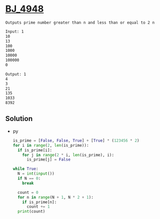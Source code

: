 # [BJ_4948](https://acmicpc.net/problem/4948)

```en
Outputs prime number greater than n and less than or equal to 2 n
```

```txt
Input: 1
10
13
100
1000
10000
100000
0

Output: 1
4
3
21
135
1033
8392
```

## Solution

* py

  ```py
  is_prime = [False, False, True] + [True] * (123456 * 2)
  for i in range(2, len(is_prime)):
    if is_prime[i]:
      for j in range(2 * i, len(is_prime), i):
        is_prime[j] = False

  while True:
    N = int(input())
    if N == 0:
      break

    count = 0
    for n in range(N + 1, N * 2 + 1):
      if is_prime[n]:
        count += 1
    print(count)
  ```
